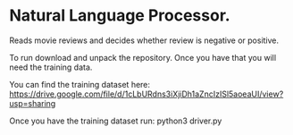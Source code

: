 <h1>Natural Language Processor.</h1>

Reads movie reviews and decides whether review is negative or positive.

To run download and unpack the repository. Once you have that you will need the training data.

You can find the training dataset here:
https://drive.google.com/file/d/1cLbURdns3iXjiDh1aZncIzISl5aoeaUI/view?usp=sharing

Once you have the training dataset run:
python3 driver.py
